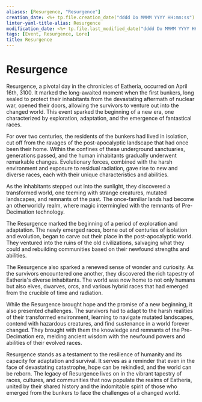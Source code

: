 ```yaml
---
aliases: [Resurgence, "Resurgence"]
creation_date: <%+ tp.file.creation_date("dddd Do MMMM YYYY HH:mm:ss") %>
linter-yaml-title-alias: Resurgence
modification_date: <%+ tp.file.last_modified_date("dddd Do MMMM YYYY HH:mm:ss") %>
tags: [Event, Resurgence, Lore]
title: Resurgence
---
```

# Resurgence
Resurgence, a pivotal day in the chronicles of Eatheria, occurred on April 16th, 3100. It marked the long-awaited moment when the first bunkers, long sealed to protect their inhabitants from the devastating aftermath of nuclear war, opened their doors, allowing the survivors to venture out into the changed world. This event sparked the beginning of a new era, one characterized by exploration, adaptation, and the emergence of fantastical races.

For over two centuries, the residents of the bunkers had lived in isolation, cut off from the ravages of the post-apocalyptic landscape that had once been their home. Within the confines of these underground sanctuaries, generations passed, and the human inhabitants gradually underwent remarkable changes. Evolutionary forces, combined with the harsh environment and exposure to residual radiation, gave rise to new and diverse races, each with their unique characteristics and abilities.

As the inhabitants stepped out into the sunlight, they discovered a transformed world, one teeming with strange creatures, mutated landscapes, and remnants of the past. The once-familiar lands had become an otherworldly realm, where magic intermingled with the remnants of Pre-Decimation technology.

The Resurgence marked the beginning of a period of exploration and adaptation. The newly emerged races, borne out of centuries of isolation and evolution, began to carve out their place in the post-apocalyptic world. They ventured into the ruins of the old civilizations, salvaging what they could and rebuilding communities based on their newfound strengths and abilities.

The Resurgence also sparked a renewed sense of wonder and curiosity. As the survivors encountered one another, they discovered the rich tapestry of Eatheria's diverse inhabitants. The world was now home to not only humans but also elves, dwarves, orcs, and various hybrid races that had emerged from the crucible of time and radiation.

While the Resurgence brought hope and the promise of a new beginning, it also presented challenges. The survivors had to adapt to the harsh realities of their transformed environment, learning to navigate mutated landscapes, contend with hazardous creatures, and find sustenance in a world forever changed. They brought with them the knowledge and remnants of the Pre-Decimation era, melding ancient wisdom with the newfound powers and abilities of their evolved races.

Resurgence stands as a testament to the resilience of humanity and its capacity for adaptation and survival. It serves as a reminder that even in the face of devastating catastrophe, hope can be rekindled, and the world can be reborn. The legacy of Resurgence lives on in the vibrant tapestry of races, cultures, and communities that now populate the realms of Eatheria, united by their shared history and the indomitable spirit of those who emerged from the bunkers to face the challenges of a changed world.
